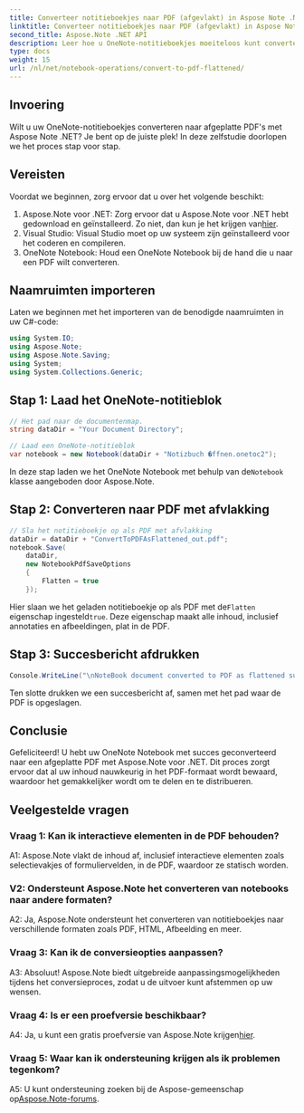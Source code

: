 ```yaml
---
title: Converteer notitieboekjes naar PDF (afgevlakt) in Aspose Note .NET
linktitle: Converteer notitieboekjes naar PDF (afgevlakt) in Aspose Note .NET
second_title: Aspose.Note .NET API
description: Leer hoe u OneNote-notitieboekjes moeiteloos kunt converteren naar platte PDF's met Aspose.Note voor .NET. Bewaar uw inhoud naadloos.
type: docs
weight: 15
url: /nl/net/notebook-operations/convert-to-pdf-flattened/
---
```

## Invoering

Wilt u uw OneNote-notitieboekjes converteren naar afgeplatte PDF's met Aspose Note .NET? Je bent op de juiste plek! In deze zelfstudie doorlopen we het proces stap voor stap.

## Vereisten

Voordat we beginnen, zorg ervoor dat u over het volgende beschikt:

1.  Aspose.Note voor .NET: Zorg ervoor dat u Aspose.Note voor .NET hebt gedownload en geïnstalleerd. Zo niet, dan kun je het krijgen van[hier](https://releases.aspose.com/note/net/).
2. Visual Studio: Visual Studio moet op uw systeem zijn geïnstalleerd voor het coderen en compileren.
3. OneNote Notebook: Houd een OneNote Notebook bij de hand die u naar een PDF wilt converteren.

## Naamruimten importeren

Laten we beginnen met het importeren van de benodigde naamruimten in uw C#-code:

```csharp
using System.IO;
using Aspose.Note;
using Aspose.Note.Saving;
using System;
using System.Collections.Generic;
```

## Stap 1: Laad het OneNote-notitieblok

```csharp
// Het pad naar de documentenmap.
string dataDir = "Your Document Directory";

// Laad een OneNote-notitieblok
var notebook = new Notebook(dataDir + "Notizbuch �ffnen.onetoc2");
```

 In deze stap laden we het OneNote Notebook met behulp van de`Notebook` klasse aangeboden door Aspose.Note.

## Stap 2: Converteren naar PDF met afvlakking

```csharp
// Sla het notitieboekje op als PDF met afvlakking
dataDir = dataDir + "ConvertToPDFAsFlattened_out.pdf";
notebook.Save(
    dataDir,
    new NotebookPdfSaveOptions
    {
        Flatten = true
    }); 
```

 Hier slaan we het geladen notitieboekje op als PDF met de`Flatten` eigenschap ingesteld`true`. Deze eigenschap maakt alle inhoud, inclusief annotaties en afbeeldingen, plat in de PDF.

## Stap 3: Succesbericht afdrukken

```csharp
Console.WriteLine("\nNoteBook document converted to PDF as flattened successfully.\nFile saved at " + dataDir);
```

Ten slotte drukken we een succesbericht af, samen met het pad waar de PDF is opgeslagen.

## Conclusie

Gefeliciteerd! U hebt uw OneNote Notebook met succes geconverteerd naar een afgeplatte PDF met Aspose.Note voor .NET. Dit proces zorgt ervoor dat al uw inhoud nauwkeurig in het PDF-formaat wordt bewaard, waardoor het gemakkelijker wordt om te delen en te distribueren.

## Veelgestelde vragen

### Vraag 1: Kan ik interactieve elementen in de PDF behouden?

A1: Aspose.Note vlakt de inhoud af, inclusief interactieve elementen zoals selectievakjes of formuliervelden, in de PDF, waardoor ze statisch worden.

### V2: Ondersteunt Aspose.Note het converteren van notebooks naar andere formaten?

A2: Ja, Aspose.Note ondersteunt het converteren van notitieboekjes naar verschillende formaten zoals PDF, HTML, Afbeelding en meer.

### Vraag 3: Kan ik de conversieopties aanpassen?

A3: Absoluut! Aspose.Note biedt uitgebreide aanpassingsmogelijkheden tijdens het conversieproces, zodat u de uitvoer kunt afstemmen op uw wensen.

### Vraag 4: Is er een proefversie beschikbaar?

 A4: Ja, u kunt een gratis proefversie van Aspose.Note krijgen[hier](https://releases.aspose.com/).

### Vraag 5: Waar kan ik ondersteuning krijgen als ik problemen tegenkom?

 A5: U kunt ondersteuning zoeken bij de Aspose-gemeenschap op[Aspose.Note-forums](https://forum.aspose.com/c/note/28).
